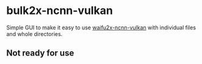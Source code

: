 # bulk2x-ncnn-vulkan
Simple GUI to make it easy to use [waifu2x-ncnn-vulkan](https://github.com/nihui/waifu2x-ncnn-vulkan) with individual files and whole directories.

## Not ready for use
